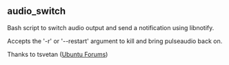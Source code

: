 audio_switch
---

Bash script to switch audio output and send a notification using libnotify.

Accepts the '-r' or '--restart' argument to kill and bring pulseaudio back on.

Thanks to tsvetan ([Ubuntu Forums](https://ubuntuforums.org/archive/index.php/t-1370383.html))